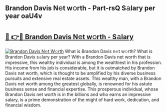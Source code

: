 ## Brandon Davis N𝚎t w𝚘rth - Part-rsQ S𝚊lary per year oaU4v

# <h2><a href="http://gc3yak9.nevu.top/?p=Brandon+Davis">🔗 👉🔴 Brandon Davis N𝚎t w𝚘rth - S𝚊lary</a></h2>

[![Brandon Davis N𝚎t W𝚘rth](https://i.imgur.com/Oavwk0R.jpeg)](http://gc3yak9.nevu.top/?p=Brandon+Davis)
What is Brandon Davis n𝚎t w𝚘rth? What is Brandon Davis s𝚊lary per year?
With a Brandon Davis net worth that is impressive, this wealthy individual is among the wealthiest in his profession. His income from his job is considerable, but it is outmatched by Brandon Davis net worth, which is thought to be amplified by his diverse business pursuits and extensive real estate assets. This wealthy man, with a Brandon Davis net worth among the greatest globally, is renowned for his astute business sense and financial expertise. This prosperous individual, whose Brandon Davis net worth is in the billions and who earns an impressive salary, is a prime demonstration of the might of hard work, dedication, and financial wisdom.
